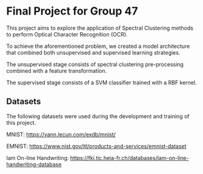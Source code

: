 # Final Project for Group 47

This project aims to explore the application of Spectral Clustering methods to perform Optical Character Recognition (OCR).

To achieve the aforementioned problem, we created a model architecture that combined both unsupervised and supervised learning strategies.

The unsupervised stage consists of spectral clustering pre-processing combined with a feature transformation. 

The supervised stage consists of a SVM classifier trained with a RBF kernel.  


## Datasets
The following datasets were used during the development and training of this project.

MNIST: https://yann.lecun.com/exdb/mnist/

EMNIST: https://www.nist.gov/itl/products-and-services/emnist-dataset

Iam On-line Handwriting: https://fki.tic.heia-fr.ch/databases/iam-on-line-handwriting-database
